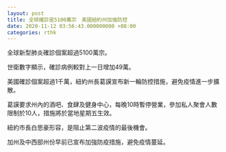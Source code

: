 ```yaml
---
layout: post
title: 全球確診逾5100萬宗　美國紐約州加強防控
date: 2020-11-12 03:56:43.000000000 +08:00
categories: rthk
---
```


全球新型肺炎確診個案超過5100萬宗。

世衛數字顯示，確診病例較對上一日增加49萬。

美國確診個案超過1千萬，紐約州長葛謨宣布新一輪防控措施，避免疫情進一步擴散。

葛謨要求州內的酒吧、食肆及健身中心，每晚10時暫停營業，參加私人聚會人數限制於10人，措施將於當地星期五生效。

紐約市長白思豪形容，是阻止第二波疫情的最後機會。

加州及中西部州份早前已宣布加強防疫措施，避免疫情蔓延。
